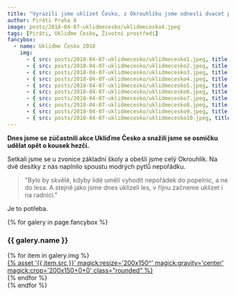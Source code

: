 ```yaml
---
title: "Vyrazili jsme uklízet Česko, z Okrouhlíku jsme odnesli dvacet pytlů odpadu"
author: Piráti Praha 8
image: posts/2018-04-07-uklidmecesko/uklidmecesko4.jpeg
tags: [Piráti, Ukliďme Česko, Životní prostředí]
fancybox:
  - name: Ukliďme Česko 2018
    img:
      - { src: posts/2018-04-07-uklidmecesko/uklidmecesko1.jpeg, title: Ukliďme Česko 2018 }
      - { src: posts/2018-04-07-uklidmecesko/uklidmecesko2.jpeg, title: Ukliďme Česko 2018 }
      - { src: posts/2018-04-07-uklidmecesko/uklidmecesko3.jpeg, title: Ukliďme Česko 2018 }
      - { src: posts/2018-04-07-uklidmecesko/uklidmecesko4.jpeg, title: Ukliďme Česko 2018 }
      - { src: posts/2018-04-07-uklidmecesko/uklidmecesko5.jpeg, title: Ukliďme Česko 2018 }
      - { src: posts/2018-04-07-uklidmecesko/uklidmecesko6.jpeg, title: Ukliďme Česko 2018 }
      - { src: posts/2018-04-07-uklidmecesko/uklidmecesko7.jpeg, title: Ukliďme Česko 2018 }
      - { src: posts/2018-04-07-uklidmecesko/uklidmecesko8.jpeg, title: Ukliďme Česko 2018 }
      - { src: posts/2018-04-07-uklidmecesko/uklidmecesko9.jpeg, title: Ukliďme Česko 2018 }
      - { src: posts/2018-04-07-uklidmecesko/uklidmecesko10.jpeg, title: Ukliďme Česko 2018 }
---
```


**Dnes jsme se zúčastnili akce Ukliďme Česko a snažili jsme se osmičku udělat opět o kousek hezčí.**

Setkali jsme se u zvonice základní školy a obešli jsme celý Okrouhlík. Na dvě desítky z nás naplnilo spoustu modrých pytlů nepořádku.

>"Bylo by skvělé, kdyby lidé uměli vyhodit nepořádek do popelnic, a ne do lesa. A stejně jako jsme dnes uklízeli les, v říjnu začneme uklízet i na radnici."

Je to potřeba.

{% for galery in page.fancybox %}
<div class="mt-4">
  <h3>{{ galery.name }}</h3>
  <div class="grid grid-cols-4 gap-4">
  {% for item in galery.img %}
    <div class="">
      <a data-fancybox="gallery" href="{% asset '{{ item.src }}' @path %}" data-caption="{{ item.title }}">{% asset '{{ item.src }}' magick:resize='200x150^' magick:gravity='center' magick:crop='200x150+0+0' class="rounded" %}</a>
    </div>
  {% endfor %}
  </div>
</div>
{% endfor %}